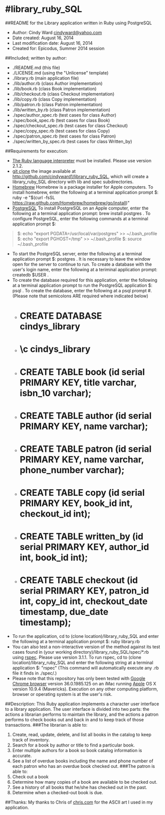 
#library_ruby_SQL
====================

##README for the Library application written in Ruby using PostgreSQL

* Author: Cindy Ward <cindyward@yahoo.com>
* Date created: August 16, 2014
* Last modification date: August 16, 2014
* Created for:  Epicodus, Summer 2014 session

##Included; written by author:
* ./README.md (this file)
* ./LICENSE.md (using the "Unlicense" template)
* ./library.rb (main application file)
* ./lib/author.rb (class Author implementation)
* ./lib/book.rb (class Book implementation)
* ./lib/checkout.rb (class Checkout implementation)
* ./lib/copy.rb (class Copy implementation)
* ./lib/patron.rb (class Patron implementation)
* ./lib/written_by.rb (class Patron implementation)
* ./spec/author_spec.rb (test cases for class Author)
* ./spec/book_spec.rb (test cases for class Book)
* ./spec/checkout_spec.rb (test cases for class Checkout)
* ./spec/copy_spec.rb (test cases for class Copy)
* ./spec/patron_spec.rb (test cases for class Patron)
* ./spec/written_by_spec.rb (test cases for class Written_by)

##Requirements for execution:
* [The Ruby language interpreter](https://www.ruby-lang.org/en/downloads/) must be installed. Please use version 2.1.2. 
* [git clone](http://github.com/) the image available at http://github.com/cindyward1/library_ruby_SQL, which will create a library_ruby_SQL directory with lib and spec subdirectories.
* [Homebrew](http://brew.sh/) Homebrew is a package installer for Apple computers. To install homebrew, enter the following at a terminal application prompt $: ruby -e "$(curl -fsSL https://raw.github.com/Homebrew/homebrew/go/install)"
* [PostgreSQL](http://http://www.postgresql.org/) To install PostgreSQL on an Apple computer, enter the following at a terminal application prompt: brew install postgres . To configure PostgreSQL, enter the following commands at a terminal application prompt $: 
> $: echo "export PGDATA=/usr/local/var/postgres" >> ~/.bash_profile
> $: echo "export PGHOST=/tmp" >> ~/.bash_profile
> $: source ~/.bash_profile
* To start the PostgreSQL server, enter the following at a terminal application prompt $: postgres . It is necessary to leave the window open for the server to continue to run. To create a database with the user's login name, enter the following at a teriminal application prompt: createdb $USER .
* To create the database required for this application, enter the following at a terminal application prompt to run the PostgreSQL application $: psql . To create the database, enter the following at a psql prompt #. (Please note that semicolons ARE required where indicated below)
  * # CREATE DATABASE cindys_library
  * # \c cindys_library
  * # CREATE TABLE book (id serial PRIMARY KEY, title varchar, isbn_10 varchar);
  * # CREATE TABLE author (id serial PRIMARY KEY, name varchar);
  * # CREATE TABLE patron (id serial PRIMARY KEY, name varchar, phone_number varchar);
  * # CREATE TABLE copy (id serial PRIMARY KEY, book_id int, checkout_id int);
  * # CREATE TABLE written_by (id serial PRIMARY KEY, author_id int, book_id int);
  * # CREATE TABLE checkout (id serial PRIMARY KEY, patron_id int, copy_id int, checkout_date timestamp, due_date timestamp);
* To run the application, cd to (clone location)/library_ruby_SQL and enter the following at a terminal application prompt $: ruby library.rb
* You can also test a non-interactive version of the method against its test cases found in (your working directory)/library_ruby_SQL/spec/*.rb using [rspec](https://rubygems.org/gems/rspec). Please use version 3.1.1. To run rspec, cd to (clone location)/library_ruby_SQL and enter the following string at a terminal application $: "rspec" (This command will automatically execute any .rb file it finds in ./spec/.)
* Please note that this repository has only been tested with [Google Chrome browser](http://www.google.com/intl/en/chrome/browser) version 36.0.1985.125 on an iMac running [Apple](http://www.apple.com) OS X version 10.9.4 (Mavericks). Execution on any other computing platform, browser or operating system is at the user's risk.

##Description:
This Ruby application implements a character user interface to a library application. The user interface is divided into two parts: the actions a librarian performs to maintain the library, and the actions a patron performs to check books out and back in and to keep track of those transactions.
###The librarian is able to: 
1. Create, read, update, delete, and list all books in the catalog to keep track of inventory.
2. Search for a book by author or title to find a particular book.
3. Enter multiple authors for a book so book catalog information is accurate.
4. See a list of overdue books including the name and phone number of each patron who has an overdue book checked out.
###The patron is able to:
1. Check out a book
2. Determine how many copies of a book are available to be checked out.
3. See a history of all books that he/she has checked out in the past.
4. Determine when a checked-out book is due.

##Thanks:
My thanks to Chris of [chris.com](http://chris.com) for the ASCII art I used in my application.
